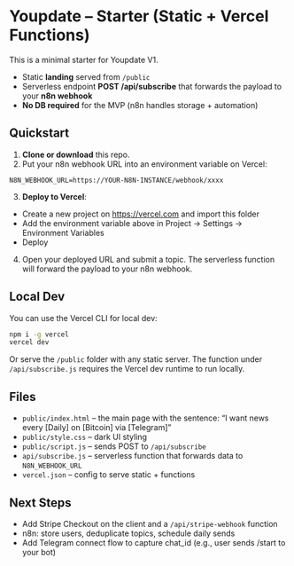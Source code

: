 # Youpdate – Starter (Static + Vercel Functions)

This is a minimal starter for Youpdate V1.

- Static **landing** served from `/public`
- Serverless endpoint **POST /api/subscribe** that forwards the payload to your **n8n webhook**
- **No DB required** for the MVP (n8n handles storage + automation)

## Quickstart

1) **Clone or download** this repo.
2) Put your n8n webhook URL into an environment variable on Vercel:

```
N8N_WEBHOOK_URL=https://YOUR-N8N-INSTANCE/webhook/xxxx
```

3) **Deploy to Vercel**:
- Create a new project on https://vercel.com and import this folder
- Add the environment variable above in Project → Settings → Environment Variables
- Deploy

4) Open your deployed URL and submit a topic. The serverless function will forward the payload to your n8n webhook.

## Local Dev

You can use the Vercel CLI for local dev:

```bash
npm i -g vercel
vercel dev
```

Or serve the `/public` folder with any static server. The function under `/api/subscribe.js` requires the Vercel dev runtime to run locally.

## Files

- `public/index.html` – the main page with the sentence: “I want news every [Daily] on [Bitcoin] via [Telegram]”
- `public/style.css` – dark UI styling
- `public/script.js` – sends POST to `/api/subscribe`
- `api/subscribe.js` – serverless function that forwards data to `N8N_WEBHOOK_URL`
- `vercel.json` – config to serve static + functions

## Next Steps

- Add Stripe Checkout on the client and a `/api/stripe-webhook` function
- n8n: store users, deduplicate topics, schedule daily sends
- Add Telegram connect flow to capture chat_id (e.g., user sends /start to your bot)
